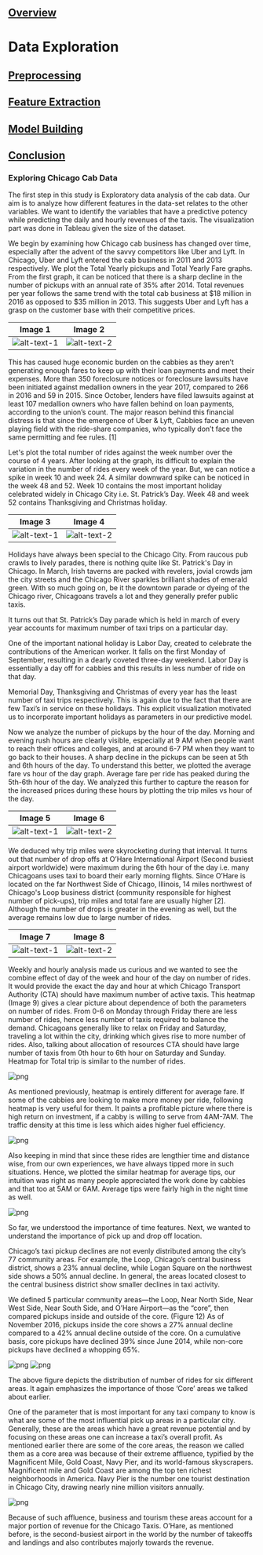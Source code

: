 ## [Overview](../index.md)

# Data Exploration

## [Preprocessing](../preprocessing/cleaning.md)

## [Feature Extraction](../feature_extraction/features.md)

## [Model Building](../model_building/model.md)

## [Conclusion](../conclusion/conclusion.md)

### Exploring Chicago Cab Data

The first step in this study is Exploratory data analysis of the cab data. Our aim is to analyze how different features in the data-set relates to the other variables. We want to identify the variables that have a predictive potency while predicting the daily and hourly revenues of the taxis. The visualization part was done in Tableau given the size of the dataset.

We begin by examining how Chicago cab business has changed over time, especially after the advent of the savvy competitors like Uber and Lyft. In Chicago, Uber and Lyft entered the cab business in 2011 and 2013 respectively.
We plot the Total Yearly pickups and Total Yearly Fare graphs. From the first graph, it can be noticed that there is a sharp decline in the number of pickups with an annual rate of 35% after 2014. Total revenues per year follows the same trend with the total cab business at $18 million in 2016 as opposed to $35 million in 2013. This suggests Uber and Lyft has a grasp on the customer base with their competitive prices. 

Image 1                    |  Image 2
:-------------------------:|:-------------------------:
![alt-text-1](Images/chicago_1.png)  |  ![alt-text-2](Images/chicago_2.png)

This has caused huge economic burden on the cabbies as they aren’t generating enough fares to keep up with their loan payments and meet their expenses. More than 350 foreclosure notices or foreclosure lawsuits have been initiated against medallion owners in the year 2017, compared to 266 in 2016 and 59 in 2015. Since October, lenders have filed lawsuits against at least 107 medallion owners who have fallen behind on loan payments, according to the union’s count. The major reason behind this financial distress is that since the emergence of Uber & Lyft, Cabbies face an uneven playing field with the ride-share companies, who typically don’t face the same permitting and fee rules. [1]

Let's plot the total number of rides against the week number over the course of 4 years. After looking at the graph, its difficult to explain the variation in the number of rides every week of the year. But, we can notice a spike in week 10 and week 24. A similar downward spike can be noticed in the week 48 and 52. Week 10 contains the most important holiday celebrated widely in Chicago City i.e. St. Patrick’s Day. Week 48 and week 52 contains Thanksgiving and Christmas holiday.

Image 3                    |  Image 4
:-------------------------:|:-------------------------:
![alt-text-1](Images/chicago_3.png)  |  ![alt-text-2](Images/chicago_4.png) 

Holidays have always been special to the Chicago City. From raucous pub crawls to lively parades, there is nothing quite like St. Patrick's Day in Chicago. In March, Irish taverns are packed with revelers, jovial crowds jam the city streets and the Chicago River sparkles brilliant shades of emerald green. With so much going on, be it the downtown parade or dyeing of the Chicago river, Chicagoans travels a lot and they generally prefer public taxis.

It turns out that St. Patrick’s Day parade which is held in march of every year accounts for maximum number of taxi trips on a particular day.

One of the important national holiday is Labor Day, created to celebrate the contributions of the American worker. It falls on the first Monday of September, resulting in a dearly coveted three-day weekend. Labor Day is essentially a day off for cabbies and this results in less number of ride on that day.

Memorial Day, Thanksgiving and Christmas of every year has the least number of taxi trips respectively. This is again due to the fact that there are few Taxi’s in service on these holidays. This explicit visualization motivated us to incorporate important holidays as parameters in our predictive model. 
 

Now we analyze the number of pickups by the hour of the day. Morning and evening rush hours are clearly visible, especially at 9 AM when people want to reach their offices and colleges, and at around 6-7 PM when they want to go back to their houses. A sharp decline in the pickups can be seen at 5th and 6th hours of the day. To understand this better, we plotted the average fare vs hour of the day graph. Average fare per ride has peaked during the 5th-6th hour of the day. We analyzed this further to capture the reason for the increased prices during these hours by plotting the trip miles vs hour of the day. 

Image 5                    |  Image 6
:-------------------------:|:-------------------------:
![alt-text-1](Images/chicago_5.png)  |  ![alt-text-2](Images/chicago_6.png)

We deduced why trip miles were skyrocketing during that interval. It turns out that number of drop offs at O’Hare International Airport (Second busiest airport worldwide) were maximum during the 6th hour of the day i.e. many Chicagoans uses taxi to board their early morning flights. Since O’Hare is located on the far Northwest Side of Chicago, Illinois, 14 miles northwest of Chicago's Loop business district (community responsible for highest number of pick-ups), trip miles and total fare are usually higher [2]. Although the number of drops is greater in the evening as well, but the average remains low due to large number of rides. 

Image 7                    |  Image 8
:-------------------------:|:-------------------------:
![alt-text-1](Images/chicago_7.png)  |  ![alt-text-2](Images/chicago_8.png)

Weekly and hourly analysis made us curious and we wanted to see the combine effect of day of the week and hour of the day on number of rides. It would provide the exact the day and hour at which Chicago Transport Authority (CTA) should have maximum number of active taxis. This heatmap (Image 9) gives a clear picture about dependence of both the parameters on number of rides. From 0-6 on Monday through Friday there are less number of rides, hence less number of taxis required to balance the demand. Chicagoans generally like to relax on Friday and Saturday, traveling a lot within the city, drinking which gives rise to more number of rides. Also, talking about allocation of resources CTA should have large number of taxis from 0th hour to 6th hour on Saturday and Sunday. Heatmap for Total trip is similar to the number of rides.

![png](Images/chicago_9.png)

As mentioned previously, heatmap is entirely different for average fare. If some of the cabbies are looking to make more money per ride, following heatmap is very useful for them. It paints a profitable picture where there is high return on investment, if a cabby is willing to serve from 4AM-7AM. The traffic density at this time is less which aides higher fuel efficiency.

![png](Images/chicago_10.png)

Also keeping in mind that since these rides are lengthier time and distance wise, from our own experiences, we have always tipped more in such situations. Hence, we plotted the similar heatmap for average tips, our intuition was right as many people appreciated the work done by cabbies and that too at 5AM or 6AM. Average tips were fairly high in the night time as well.

![png](Images/chicago_11.png)

So far, we understood the importance of time features. Next, we wanted to understand the importance of pick up and drop off location.

Chicago’s taxi pickup declines are not evenly distributed among the city’s 77 community areas. For example, the Loop, Chicago’s central business district, shows a 23% annual decline, while Logan Square on the northwest side shows a 50% annual decline. In general, the areas located closest to the central business district show smaller declines in taxi activity.

We defined 5 particular community areas—the Loop, Near North Side, Near West Side, Near South Side, and O’Hare Airport—as the “core”, then compared pickups inside and outside of the core. (Figure 12) As of November 2016, pickups inside the core shows a 27% annual decline compared to a 42% annual decline outside of the core. On a cumulative basis, core pickups have declined 39% since June 2014, while non-core pickups have declined a whopping 65%.

![png](Images/chicago_12.png)
![png](Images/chicago_13.png)

The above figure depicts the distribution of number of rides for six different areas. It again emphasizes the importance of those ‘Core’ areas we talked about earlier.




One of the parameter that is most important for any taxi company to know is what are some of the most influential pick up areas in a particular city. Generally, these are the areas which have a great revenue potential and by focusing on these areas one can increase a taxi’s overall profit. As mentioned earlier there are some of the core areas, the reason we called them as a core area was because of their extreme affluence, typified by the Magnificent Mile, Gold Coast, Navy Pier, and its world-famous skyscrapers. Magnificent mile and Gold Coast are among the top ten richest neighborhoods in America. Navy Pier is the number one tourist destination in Chicago City, drawing nearly nine million visitors annually.

![png](Images/chicago_14.png)

Because of such affluence, business and tourism these areas account for a major portion of revenue for the Chicago Taxis. O’Hare, as mentioned before, is the second-busiest airport in the world by the number of takeoffs and landings and also contributes majorly towards the revenue.
